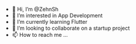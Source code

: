 - 👋 Hi, I’m @ZehnSh
- 👀 I’m interested in App Development 
- 🌱 I’m currently learning Flutter
- 💞️ I’m looking to collaborate on a startup project
- 📫 How to reach me ...

<!---
ZehnSh/ZehnSh is a ✨ special ✨ repository because its `README.md` (this file) appears on your GitHub profile.
You can click the Preview link to take a look at your changes.
--->
